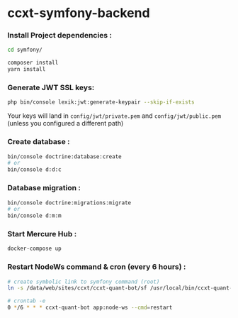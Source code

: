 # ccxt-symfony-backend

### Install Project dependencies :
```sh
cd symfony/
```
```sh
composer install
yarn install
```

### Generate JWT SSL keys:
```sh
php bin/console lexik:jwt:generate-keypair --skip-if-exists
```

Your keys will land in `config/jwt/private.pem` and `config/jwt/public.pem` (unless you configured a different path)

### Create database :
```sh
bin/console doctrine:database:create
# or
bin/console d:d:c
```

### Database migration :
```sh
bin/console doctrine:migrations:migrate
# or
bin/console d:m:m
```

### Start Mercure Hub :
```sh
docker-compose up
```

### Restart NodeWs command & cron (every 6 hours) :
```sh
# create symbolic link to symfony command (root)
ln -s /data/web/sites/ccxt/ccxt-quant-bot/sf /usr/local/bin/ccxt-quant-bot

# crontab -e
0 */6 * * * ccxt-quant-bot app:node-ws --cmd=restart
```